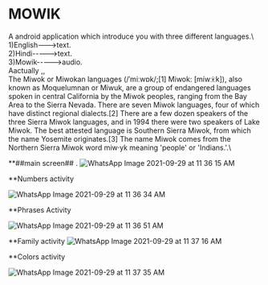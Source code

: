 # MOWIK
A android application which introduce you with three different languages.\\
1)English--->text.\
2)Hindi----->text.\
3)Mowik----->audio.\
Aactually ,,\
The Miwok or Miwokan languages (/ˈmiːwɒk/;[1] Miwok: [míwːɨːk]), also known as Moquelumnan or Miwuk, are a group of endangered languages spoken in central California by the Miwok peoples, ranging from the Bay Area to the Sierra Nevada. There are seven Miwok languages, four of which have distinct regional dialects.[2] There are a few dozen speakers of the three Sierra Miwok languages, and in 1994 there were two speakers of Lake Miwok. The best attested language is Southern Sierra Miwok, from which the name Yosemite originates.[3] The name Miwok comes from the Northern Sierra Miwok word miw·yk meaning 'people' or 'Indians.'.\


**##main screen## .
![WhatsApp Image 2021-09-29 at 11 36 15 AM](https://user-images.githubusercontent.com/88109183/135213158-852b5968-b85e-46b3-9b46-228b732bdce9.jpeg)

**Numbers activity

![WhatsApp Image 2021-09-29 at 11 36 34 AM](https://user-images.githubusercontent.com/88109183/135213416-25847987-801c-45e0-83b2-193b60faecca.jpeg)
 
 
**Phrases Activity
 
![WhatsApp Image 2021-09-29 at 11 36 51 AM](https://user-images.githubusercontent.com/88109183/135213524-bd7488fc-0f78-4cfb-a412-0fb0ba67a77b.jpeg)
 
**Family activity
 ![WhatsApp Image 2021-09-29 at 11 37 16 AM](https://user-images.githubusercontent.com/88109183/135213636-083de4f3-ef5d-49ca-93ea-aa3860133504.jpeg)
 
**Colors activity
 
![WhatsApp Image 2021-09-29 at 11 37 35 AM](https://user-images.githubusercontent.com/88109183/135213787-6c18f539-9dae-4b06-828f-a69c12f4055e.jpeg)
 
